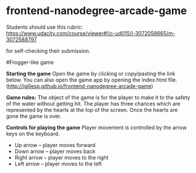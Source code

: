 frontend-nanodegree-arcade-game
===============================

Students should use this rubric: https://www.udacity.com/course/viewer#!/c-ud015/l-3072058665/m-3072588797

for self-checking their submission.

#Frogger-like game

**Starting the game**
Open the game by clicking or copy/pasting the link below. You can also open the game app by opening the index.html file.
(http://jgillesp.github.io/frontend-nanodegree-arcade-game)

**Game rules:**
The object of the game is for the player to make it to the safety of the water without getting hit. The player has three chances which are represented by the hearts at the top of the screen. Once the hearts are gone the game is over.

**Controls for playing the game**
Player movement is controlled by the arrow keys on the keyboard.
* Up arrow – player moves forward
* Down arrow – player moves back
* Right arrow – player moves to the right
* Left arrow – player moves to the left